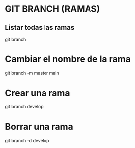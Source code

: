 # GIT BRANCH (RAMAS)

## Listar todas las ramas
git branch

# Cambiar el nombre de la rama

git branch -m master main

# Crear una rama
git branch develop

# Borrar una rama
git branch -d develop